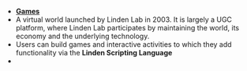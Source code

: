 - **[Games](../notes/Games)**
- A virtual world launched by Linden Lab in 2003. It is largely a UGC platform, where Linden Lab participates by maintaining the world, its economy and the underlying technology. 
- Users can build games and interactive activities to which they add functionality via the **Linden Scripting Language** 
-